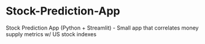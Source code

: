 # Stock-Prediction-App
Stock Prediction App (Python + Streamlit) - Small app that correlates money supply metrics w/ US stock indexes
